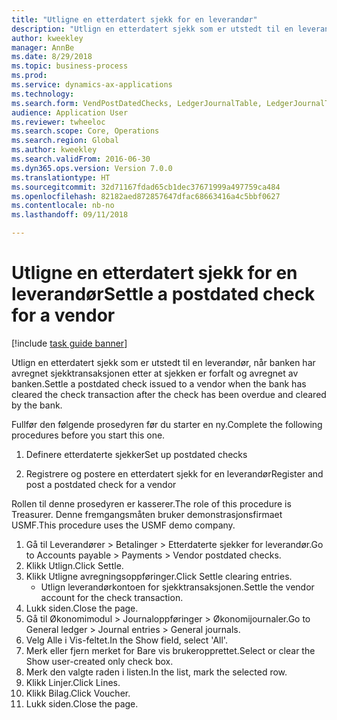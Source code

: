 ```yaml
--- 
title: "Utligne en etterdatert sjekk for en leverandør"
description: "Utlign en etterdatert sjekk som er utstedt til en leverandør, når banken har avregnet sjekktransaksjonen etter at sjekken er forfalt og avregnet av banken."
author: kweekley
manager: AnnBe
ms.date: 8/29/2018
ms.topic: business-process
ms.prod: 
ms.service: dynamics-ax-applications
ms.technology: 
ms.search.form: VendPostDatedChecks, LedgerJournalTable, LedgerJournalTransDaily, LedgerTransVoucher
audience: Application User
ms.reviewer: twheeloc
ms.search.scope: Core, Operations
ms.search.region: Global
ms.author: kweekley
ms.search.validFrom: 2016-06-30
ms.dyn365.ops.version: Version 7.0.0
ms.translationtype: HT
ms.sourcegitcommit: 32d71167fdad65cb1dec37671999a497759ca484
ms.openlocfilehash: 82182aed872857647dfac68663416a4c5bbf0627
ms.contentlocale: nb-no
ms.lasthandoff: 09/11/2018

---
```

# <a name="settle-a-postdated-check-for-a-vendor"></a><span data-ttu-id="d6755-103">Utligne en etterdatert sjekk for en leverandør</span><span class="sxs-lookup"><span data-stu-id="d6755-103">Settle a postdated check for a vendor</span></span>

[!include [task guide banner](../../includes/task-guide-banner.md)]

<span data-ttu-id="d6755-104">Utlign en etterdatert sjekk som er utstedt til en leverandør, når banken har avregnet sjekktransaksjonen etter at sjekken er forfalt og avregnet av banken.</span><span class="sxs-lookup"><span data-stu-id="d6755-104">Settle a postdated check issued to a vendor when the bank has cleared the check transaction after the check has been overdue and cleared by the bank.</span></span> 

<span data-ttu-id="d6755-105">Fullfør den følgende prosedyren før du starter en ny.</span><span class="sxs-lookup"><span data-stu-id="d6755-105">Complete the following procedures before you start this one.</span></span>

1) <span data-ttu-id="d6755-106">Definere etterdaterte sjekker</span><span class="sxs-lookup"><span data-stu-id="d6755-106">Set up postdated checks</span></span>

2) <span data-ttu-id="d6755-107">Registrere og postere en etterdatert sjekk for en leverandør</span><span class="sxs-lookup"><span data-stu-id="d6755-107">Register and post a postdated check for a vendor</span></span>



<span data-ttu-id="d6755-108">Rollen til denne prosedyren er kasserer.</span><span class="sxs-lookup"><span data-stu-id="d6755-108">The role of this procedure is Treasurer.</span></span> <span data-ttu-id="d6755-109">Denne fremgangsmåten bruker demonstrasjonsfirmaet USMF.</span><span class="sxs-lookup"><span data-stu-id="d6755-109">This procedure uses the USMF demo company.</span></span>

1. <span data-ttu-id="d6755-110">Gå til Leverandører > Betalinger > Etterdaterte sjekker for leverandør.</span><span class="sxs-lookup"><span data-stu-id="d6755-110">Go to Accounts payable > Payments > Vendor postdated checks.</span></span>
2. <span data-ttu-id="d6755-111">Klikk Utlign.</span><span class="sxs-lookup"><span data-stu-id="d6755-111">Click Settle.</span></span>
3. <span data-ttu-id="d6755-112">Klikk Utligne avregningsoppføringer.</span><span class="sxs-lookup"><span data-stu-id="d6755-112">Click Settle clearing entries.</span></span>
    * <span data-ttu-id="d6755-113">Utlign leverandørkontoen for sjekktransaksjonen.</span><span class="sxs-lookup"><span data-stu-id="d6755-113">Settle the vendor account for the check transaction.</span></span>  
4. <span data-ttu-id="d6755-114">Lukk siden.</span><span class="sxs-lookup"><span data-stu-id="d6755-114">Close the page.</span></span>
5. <span data-ttu-id="d6755-115">Gå til Økonomimodul > Journaloppføringer > Økonomijournaler.</span><span class="sxs-lookup"><span data-stu-id="d6755-115">Go to General ledger > Journal entries > General journals.</span></span>
6. <span data-ttu-id="d6755-116">Velg Alle i Vis-feltet.</span><span class="sxs-lookup"><span data-stu-id="d6755-116">In the Show field, select 'All'.</span></span>
7. <span data-ttu-id="d6755-117">Merk eller fjern merket for Bare vis brukeropprettet.</span><span class="sxs-lookup"><span data-stu-id="d6755-117">Select or clear the Show user-created only check box.</span></span>
8. <span data-ttu-id="d6755-118">Merk den valgte raden i listen.</span><span class="sxs-lookup"><span data-stu-id="d6755-118">In the list, mark the selected row.</span></span>
9. <span data-ttu-id="d6755-119">Klikk Linjer.</span><span class="sxs-lookup"><span data-stu-id="d6755-119">Click Lines.</span></span>
10. <span data-ttu-id="d6755-120">Klikk Bilag.</span><span class="sxs-lookup"><span data-stu-id="d6755-120">Click Voucher.</span></span>
11. <span data-ttu-id="d6755-121">Lukk siden.</span><span class="sxs-lookup"><span data-stu-id="d6755-121">Close the page.</span></span>


